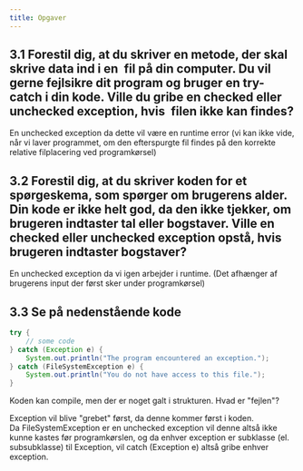 ```yaml
---
title: Opgaver
---
```


## 3.1 Forestil dig, at du skriver en metode, der skal skrive data ind i en fil på din computer. Du vil gerne fejlsikre dit program og bruger en try-catch i din kode. Ville du gribe en checked eller unchecked exception, hvis filen ikke kan findes?

En unchecked exception da dette vil være en runtime error (vi kan ikke vide, når vi laver programmet, om den efterspurgte fil findes på den korrekte relative filplacering ved programkørsel)

## 3.2 Forestil dig, at du skriver koden for et spørgeskema, som spørger om brugerens alder. Din kode er ikke helt god, da den ikke tjekker, om brugeren indtaster tal eller bogstaver.  Ville en checked eller unchecked exception opstå, hvis brugeren indtaster bogstaver?

En unchecked exception da vi igen arbejder i runtime. (Det afhænger af brugerens input der først sker under programkørsel)

## 3.3 Se på nedenstående kode

```java
try {
    // some code
} catch (Exception e) {
    System.out.println("The program encountered an exception.");
} catch (FileSystemException e) {
    System.out.println("You do not have access to this file.");
}
```

Koden kan compile, men der er noget galt i strukturen. Hvad er "fejlen"?

Exception vil blive "grebet" først, da denne kommer først i koden.  
Da FileSystemException er en unchecked exception vil denne altså ikke kunne kastes før programkørslen, og da enhver exception er subklasse (el. subsubklasse) til Exception, vil catch (Exception e) altså gribe enhver exception.
